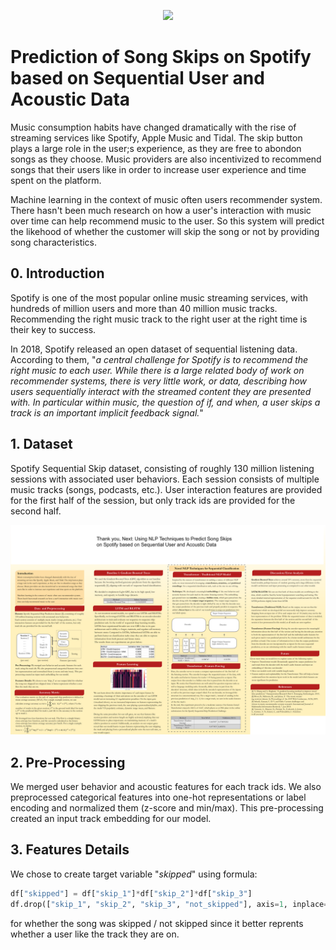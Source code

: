 <p align="center">
  <img src="https://storage.googleapis.com/pr-newsroom-wp/1/2018/11/Spotify_Logo_CMYK_Green.png">
</p>

# Prediction of Song Skips on Spotify based on Sequential User and Acoustic Data

Music consumption habits have changed dramatically with the rise of streaming services like Spotify, Apple Music and Tidal. The skip button plays a large role in the user;s experience, as they are free to abondon songs as they choose. Music providers are also incentivized to recommend songs that their users like in order to increase user experience and time spent on the platform.

Machine learning in the context of music often users recommender system. There hasn't been much research on how a user's interaction with music over time can help recommend music to the user. So this system will predict the likehood of whether the customer will skip the song or not by providing song characteristics.

## 0. Introduction
Spotify is one of the most popular online music streaming services, with hundreds of million users and more than 40 million music tracks. Recommending the right music track to the right user at the right time is their key to success.

In 2018, Spotify released an open dataset of sequential listening data. According to them, "_a central challenge for Spotify is to recommend the right music to each user. While there is a large related body of work on recommender systems, there is very little work, or data, describing how users sequentially interact with the streamed content they are presented with. In particular within music, the question of if, and when, a user skips a track is an important implicit feedback signal._"

## 1. Dataset
Spotify Sequential Skip dataset, consisting of roughly 130 million listening sessions with associated user behaviors. Each session consists of multiple music tracks (songs, podcasts, etc.). User interaction features are provided for the first half of the session, but only track ids are provided for the second half.

<p align="center">
  <img src="https://github.com/Ashishlathkar77/Using-NLP-Techniques-to-Predict-Song-Skips-on-Sequential-User-and-Acoustic-Features-Public/blob/main/Poster-Using%20NLP%20Techniques%20to%20Predict%20Song%20Skips%20on%20Spotify%20based%20on%20Acoustic%20Data.pdf">
</p>


## 2. Pre-Processing
We merged user behavior and acoustic features for each track ids. We also preprocessed categorical features into one-hot representations or label encoding and normalized them (z-score and min/max). This pre-processing created an input track embedding for our model.

## 3. Features Details
We chose to create target variable "_skipped_" using formula:

```python
df["skipped"] = df["skip_1"]*df["skip_2"]*df["skip_3"]
df.drop(["skip_1", "skip_2", "skip_3", "not_skipped"], axis=1, inplace=True)
```
for whether the song was skipped / not skipped since it better reprents whether a user like the track they are on.








